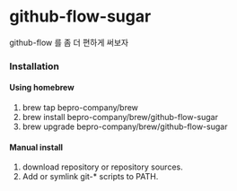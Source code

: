 # github-flow-sugar

github-flow 를 좀 더 편하게 써보자

### Installation

#### Using homebrew

1. brew tap bepro-company/brew
2. brew install bepro-company/brew/github-flow-sugar
3. brew upgrade bepro-company/brew/github-flow-sugar

#### Manual install

1. download repository or repository sources.
2. Add or symlink git-* scripts to PATH.
